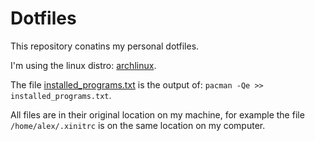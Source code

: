 # Dotfiles

This repository conatins my personal dotfiles.

I'm using the linux distro: [archlinux](https://www.archlinux.org/).

The file [installed_programs.txt](../blob/master/installed_programs.txt) is the output of: `pacman -Qe >> installed_programs.txt`.

All files are in their original location on my machine, for example the file `/home/alex/.xinitrc` is on the same location on my computer.
